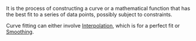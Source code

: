 It is the process of constructing a curve or a mathematical function that has the best fit to a series of data points, possibly subject to constraints.

Curve fitting can either involve [Interpolation](Interpolation.md), which is for a perfect fit or [Smoothing](Smoothing.md).